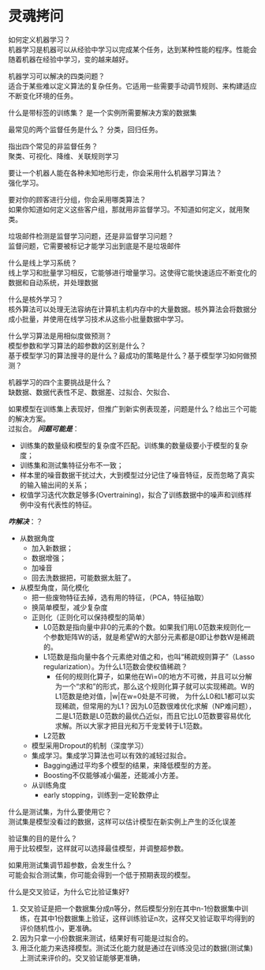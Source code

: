 # 灵魂拷问

如何定义机器学习？  
机器学习是机器可以从经验中学习以完成某个任务，达到某种性能的程序。性能会随着机器在经验中学习，变的越来越好。  


机器学习可以解决的四类问题？  
适合于某些难以定义算法的复杂任务。它适用一些需要手动调节规则、来构建适应不断变化环境的任务。  

什么是带标签的训练集？
是一个实例所需要解决方案的数据集

最常见的两个监督任务是什么？ 
分类，回归任务。   

指出四个常见的非监督任务？  
聚类、可视化、降维、关联规则学习  

要让一个机器人能在各种未知地形行走，你会采用什么机器学习算法？  
强化学习。  

要对你的顾客进行分组，你会采用哪类算法？  
如果你知道如何定义这些客户组，那就用非监督学习。不知道如何定义，就用聚类。

垃圾邮件检测是监督学习问题，还是非监督学习问题？  
监督问题，它需要被标记才能学习出到底是不是垃圾邮件

什么是线上学习系统？  
线上学习和批量学习相反，它能够进行增量学习。这使得它能快速适应不断变化的数据和自动系统，并处理数据  

什么是核外学习？  
核外算法可以处理无法容纳在计算机主机内存中的大量数据。核外算法会将数据分成小批量，并使用在线学习技术从这些小批量数据中学习。

什么学习算法是用相似度做预测？  
模型参数和学习算法的超参数的区别是什么？  
基于模型学习的算法搜寻的是什么？最成功的策略是什么？基于模型学习如何做预测？  

机器学习的四个主要挑战是什么？  
缺数据、数据代表性不足、数据差、过拟合、欠拟合、

如果模型在训练集上表现好，但推广到新实例表现差，问题是什么？给出三个可能的解决方案。  
过拟合。
***问题可能是***：
+ 训练集的数量级和模型的复杂度不匹配。训练集的数量级要小于模型的复杂度；
+ 训练集和测试集特征分布不一致；
+ 样本里的噪音数据干扰过大，大到模型过分记住了噪音特征，反而忽略了真实的输入输出间的关系；
+ 权值学习迭代次数足够多(Overtraining)，拟合了训练数据中的噪声和训练样例中没有代表性的特征。

***咋解决***：？
+ 从数据角度
  + 加入新数据；
  + 数据增强；
  + 加噪音
  + 回去洗数据把，可能数据太脏了。
+ 从模型角度，简化模化
  + 把一些废物特征去掉，选有用的特征，（PCA，特征抽取）
  + 换简单模型，减少复杂度
  + 正则化（正则化可以保持模型的简单）
    + L0范数是指向量中非0的元素的个数。如果我们用L0范数来规则化一个参数矩阵W的话，就是希望W的大部分元素都是0即让参数W是稀疏的。 
    + L1范数是指向量中各个元素绝对值之和，也叫“稀疏规则算子”（Lasso regularization）。为什么L1范数会使权值稀疏？
      + 任何的规则化算子，如果他在Wi=0的地方不可微，并且可以分解为一个“求和”的形式，那么这个规则化算子就可以实现稀疏。W的L1范数是绝对值，|w|在w=0处是不可微， 为什么L0和L1都可以实现稀疏，但常用的为L1？因为L0范数很难优化求解（NP难问题），二是L1范数是L0范数的最优凸近似，而且它比L0范数要容易优化求解。所以大家才把目光和万千宠爱转于L1范数。 
    + L2范数
  + 模型采用Dropout的机制（深度学习）
  + 集成学习。集成学习算法也可以有效的减轻过拟合。
    + Bagging通过平均多个模型的结果，来降低模型的方差。
    + Boosting不仅能够减小偏差，还能减小方差。
  + 从训练角度
    + early stopping，训练到一定轮数停止




什么是测试集，为什么要使用它？  
测试集是模型没看过的数据，这样可以估计模型在新实例上产生的泛化误差

验证集的目的是什么？  
用于比较模型，这样就可以选择最佳模型，并调整超参数。

如果用测试集调节超参数，会发生什么？  
可能会拟合测试集，你可能会得到一个低于预期表现的模型。

什么是交叉验证，为什么它比验证集好?
1. 交叉验证是把一个数据集分成n等分，然后模型分别在其中n-1份数据集中训练，在其中1份数据集上验证，这样训练验证n次，这样交叉验证取平均得到的评价随机性小，更准确。
2. 因为只拿一小份数据来测试，结果好有可能是过拟合的。
3. 用泛化能力来选择模型。测试泛化能力就是通过在训练没见过的数据(测试集)上测试来评价的。交叉验证能够更准确，
